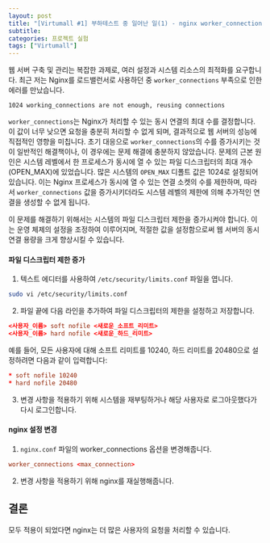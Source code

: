 ```yaml
---
layout: post
title: "[Virtumall #1] 부하테스트 중 일어난 일(1) - nginx worker_connections are not enough"
subtitle:
categories: 프로젝트 실험
tags: ["Virtumall"]
---
```



웹 서버 구축 및 관리는 복잡한 과제로, 여러 설정과 시스템 리소스의 최적화를 요구합니다. 최근 저는 Nginx를 로드밸런서로 사용하던 중 `worker_connections` 부족으로 인한 에러를 만났습니다.  
```  
1024 working_connections are not enough, reusing connections  
```  

`worker_connections`는 Nginx가 처리할 수 있는 동시 연결의 최대 수를 결정합니다. 이 값이 너무 낮으면 요청을 충분히 처리할 수 없게 되며, 결과적으로 웹 서버의 성능에 직접적인 영향을 미칩니다. 초기 대응으로 `worker_connections`의 수를 증가시키는 것이 일반적인 해결책이나, 이 경우에는 문제 해결에 충분하지 않았습니다. 문제의 근본 원인은 시스템 레벨에서 한 프로세스가 동시에 열 수 있는 파일 디스크립터의 최대 개수(OPEN_MAX)에 있었습니다. 많은 시스템의 `OPEN_MAX` 디폴트 값은 1024로 설정되어 있습니다. 이는 Nginx 프로세스가 동시에 열 수 있는 연결 소켓의 수를 제한하며, 따라서 `worker_connections` 값을 증가시키더라도 시스템 레벨의 제한에 의해 추가적인 연결을 생성할 수 없게 됩니다.  

이 문제를 해결하기 위해서는 시스템의 파일 디스크립터 제한을 증가시켜야 합니다. 이는 운영 체제의 설정을 조정하여 이루어지며, 적절한 값을 설정함으로써 웹 서버의 동시 연결 용량을 크게 향상시킬 수 있습니다.  

#### 파일 디스크립터 제한 증가  
1. 텍스트 에디터를 사용하여 `/etc/security/limits.conf` 파일을 엽니다.  
```bash
sudo vi /etc/security/limits.conf
```  

2. 파일 끝에 다음 라인을 추가하여 파일 디스크립터의 제한을 설정하고 저장합니다. 
```conf
<사용자_이름> soft nofile <새로운_소프트_리미트>
<사용자_이름> hard nofile <새로운_하드_리미트>
```  
  
예를 들어, 모든 사용자에 대해 소프트 리미트를 10240, 하드 리미트를 20480으로 설정하려면 다음과 같이 입력합니다:  
```conf  
* soft nofile 10240
* hard nofile 20480
```

3. 변경 사항을 적용하기 위해 시스템을 재부팅하거나 해당 사용자로 로그아웃했다가 다시 로그인합니다.


#### nginx 설정 변경
1. `nginx.conf` 파일의 worker_connections 옵션을 변경해줍니다.  
```conf
worker_connections <max_connection>
```

2. 변경 사항을 적용하기 위해 nginx를 재실행해줍니다.  

## 결론  
모두 적용이 되었다면 nginx는 더 많은 사용자의 요청을 처리할 수 있습니다. 